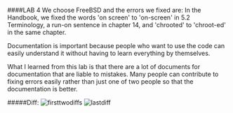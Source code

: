 ####LAB 4
We choose FreeBSD and the errors we fixed are:
In the Handbook, we fixed the words 'on screen' to 'on-screen' in 5.2 Terminology, a run-on sentence in chapter 14,
and 'chrooted'  to 'chroot-ed' in the same chapter. 

Documentation is important because people who want to use the code can easily understand it without having
to learn everything by themselves.

What I learned from this lab is that there are a lot of documents for documentation that are liable to mistakes. 
Many people can contribute to fixing errors easily rather than just one of two people so that the documentation is better. 

#####Diff:
![firsttwodiffs](https://cloud.githubusercontent.com/assets/16448052/13184899/7ee98902-d70c-11e5-8d3a-79c28ee153a9.JPG)
![lastdiff](https://cloud.githubusercontent.com/assets/16448052/13184911/8fd3bae4-d70c-11e5-9556-e96a83a14c83.JPG)

